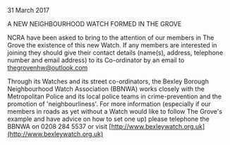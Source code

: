 31 March 2017

A NEW NEIGHBOURHOOD WATCH FORMED IN THE GROVE

NCRA have been asked to bring to the attention of our members in The Grove the existence of this new Watch. If any members are interested in joining they should give their contact details (name(s), address, telephone number and email address) to its Co-ordinator by an email to [thegrovenhw@outlook.com](mailto:thegrovenhw@outlook.com)

Through its Watches and its street co-ordinators, the Bexley Borough Neighbourhood Watch Association (BBNWA) works closely with the Metropolitan Police and its local police teams in crime-prevention and the promotion of 'neighbourliness'. For more information (especially if our members in roads as yet without a Watch would like to follow The Grove's example and have advice on how to set one up) please telephone the BBNWA on 0208 284 5537 or visit [http://www.bexleywatch.org.uk](http://www.bexleywatch.org.uk)
